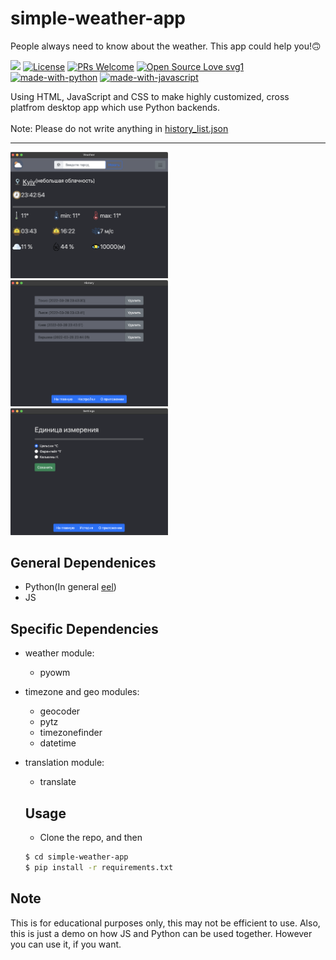 # simple-weather-app
People always need to know about the weather. This app could help you!🙃

![](https://api.visitorbadge.io/api/VisitorHit?user=estruyf&repo=github-visitors-badge&countColor=%237B1E7A)
[![License](https://img.shields.io/badge/License-Apache_2.0-green.svg)](https://github.com/YarikGrabovets/simple-weather-app/LICENSE)
[![PRs Welcome](https://img.shields.io/badge/PRs-welcome-brightgreen.svg?style=flat-square)](http://makeapullrequest.com)
[![Open Source Love svg1](https://badges.frapsoft.com/os/v1/open-source.svg?v=103)](https://github.com/ellerbrock/open-source-badges/)
<br>
[![made-with-python](https://img.shields.io/badge/Made%20with-Python-1f425f.svg)](https://www.python.org/)
[![made-with-javascript](https://img.shields.io/badge/Made%20with-JavaScript-orange.svg)](https://www.javascript.com)

Using HTML, JavaScript and CSS to make highly customized, cross platfrom desktop app which use Python backends.
<br>
<br>
Note: Please do not write anything in [history_list.json](https://github.com/YarikGrabovets/simple-weather-app/blob/main/history_list.json)
<hr>
<img src="/samples/preview1.png" width="50%" />
<img src="/samples/preview2.png" width="50%" />
<img src="/samples/preview3.png" width="50%" />

## General Dependenices
  * Python(In general [eel](https://github.com/ChrisKnott/Eel))
  * JS

 ## Specific Dependencies
  * weather module:
    * pyowm
   
  * timezone and geo modules:
    * geocoder
    * pytz
    * timezonefinder
    * datetime

 * translation module: 
    * translate

    ## Usage
      * Clone the repo, and then
      ```sh
      $ cd simple-weather-app
      $ pip install -r requirements.txt
      ```

## Note
This is for educational purposes only, this may not be efficient to use. Also, this is just a demo on how
JS and Python can be used together. However you can use it, if you want.
